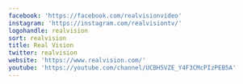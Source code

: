 ```yaml
---
facebook: 'https://facebook.com/realvisionvideo'
instagram: 'https://instagram.com/realvisiontv/'
logohandle: realvision
sort: realvision
title: Real Vision
twitter: realvision
website: 'https://www.realvision.com/'
youtube: 'https://youtube.com/channel/UCBH5VZE_Y4F3CMcPIzPEB5A'
---
```

